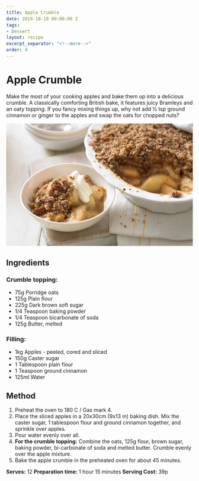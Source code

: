 ```yaml
---
title: Apple Crumble
date: 2019-10-19 00:00:00 Z
tags:
- Dessert
layout: recipe
excerpt_separator: "<!--more-->"
order: 4
---
```


# Apple Crumble

Make the most of your cooking apples and bake them up into a delicious crumble. A classically comforting British bake, it features juicy Bramleys and an oaty topping. If you fancy mixing things up, why not add ½ tsp ground cinnamon or ginger to the apples and swap the oats for chopped nuts?

<!--more-->

[![Apple Crumble](/_uploads/applecrumble.jpg)](/_uploads/applecrumble.jpg)

## Ingredients

### Crumble topping:
- 75g Porridge oats				
- 125g Plain flour					
- 225g Dark brown soft sugar			
- 1/4 Teaspoon baking powder			
- 1/4 Teaspoon bicarbonate of soda		
- 125g Butter, melted

### Filling:
- 1kg Apples - peeled, cored and sliced
- 150g Caster sugar
- 1 Tablespoon plain flour
- 1 Teaspoon ground cinnamon
- 125ml Water

## Method

1. Preheat the oven to 180 C / Gas mark 4.
2. Place the sliced apples in a 20x30cm (9x13 in) baking dish. Mix the caster sugar, 1 tablespoon flour and ground cinnamon together, and sprinkle over apples.
3. Pour water evenly over all.
4. **For the crumble topping:** Combine the oats, 125g flour, brown sugar, baking powder, bi-carbonate of soda and melted butter. Crumble evenly over the apple mixture.
5. Bake the apple crumble in the preheated oven for about 45 minutes.


**Serves:** 12
**Preparation time:** 1 hour 15 minutes
**Serving Cost:** 39p
